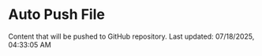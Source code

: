# Auto Push File

Content that will be pushed to GitHub repository.
Last updated: 07/18/2025, 04:33:05 AM